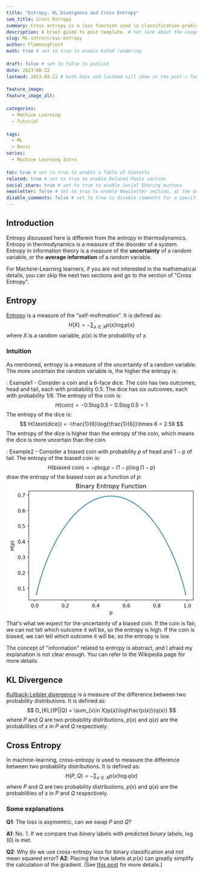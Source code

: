 ```yaml
---
title: "Entropy, KL Divergence and Cross Entropy"
seo_title: Cross Entropy
summary: Cross entropy is a loss function used in classification problems. This post will introduce the definition and the intuition behind cross entropy.
description: A brief guide to post template. # not sure about the usage
slug: ML-intro/cross-entropy
author: FlammingFrost
math: true # set to true to enable KaTeX rendering

draft: false # set to false to publish
date: 2023-08-22
lastmod: 2023-08-22 # both date and lastmod will show in the post's footer

feature_image:
feature_image_alt:

categories:
  - Machine Learning
  - Tutorial

tags:
  - ML
  - Basic
series: 
  - Machine Learning Intro

toc: true # set to true to enable a Table of Contents
related: true # set to true to enable Related Posts section
social_share: true # set to true to enable Social Sharing buttons
newsletter: false # set to true to enable Newsletter section, at the bottom of the page
disable_comments: false # set to true to disable comments for a specific post
---
```


## Introduction

Entropy discussed here is different from the entropy in thermodynamics. Entropy in thermodynamics is a measure of the disorder of a system. Entropy in information theory is a measure of the **uncertainty** of a random variable, or the **average information** of a random variable.

For Machine-Learning learners, if you are not interested in the mathematical details, you can skip the next two sections and go to the section of "Cross Entropy".

## Entropy

[Entropy](https://en.wikipedia.org/wiki/Entropy_(information_theory)) is a measure of the "self-inofrmation". It is defined as:
$$
H(X) = -\sum_{x\in X}p(x)\log p(x)
$$
where $X$ is a random variable, $p(x)$ is the probability of $x$.

### Intuition
As mentioned, entropy is a measure of the uncertainty of a random variable. The more uncertain the random variable is, the higher the entropy is.

: Example1 - Consider a coin and a 6-face dice. The coin has two outcomes, head and tail, each with probability $0.5$. The dice has six outcomes, each with probability $1/6$. The entropy of the coin is:
$$
H(\text{coin}) = -0.5\log 0.5 - 0.5\log 0.5 = 1
$$
The entropy of the dice is:
$$
H(\text{dice}) = -\frac{1}{6}\log{\frac{1}{6}}\times 6 = 2.58
$$
The entropy of the dice is higher than the entropy of the coin, which means the dice is more uncertain than the coin.

: Example2 - Consider a biased coin with probability $p$ of head and $1-p$ of tail. The entropy of the biased coin is:
$$
H(\text{biased coin}) = -p\log p - (1-p)\log(1-p)
$$
draw the entropy of the biased coin as a function of $p$:
![Binary Entropy Function](binary-entropy-func.png)
That's what we expect for the uncertainty of a biased coin. If the coin is fair, we can not tell which outcome it will be, so the entropy is high. If the coin is biased, we can tell which outcome it will be, so the entropy is low.

The concept of "information" related to entropy is abstract, and I afraid my explanation is not clear enough. You can refer to the Wikipedia page for more details.

## KL Divergence

[Kullback-Leibler divergence](https://en.wikipedia.org/wiki/Kullback%E2%80%93Leibler_divergence) is a measure of the difference between two probability distributions. It is defined as:
$$
D_{KL}(P||Q) = \sum_{x\in X}p(x)\log\frac{p(x)}{q(x)}
$$
where $P$ and $Q$ are two probability distributions, $p(x)$ and $q(x)$ are the probabilities of $x$ in $P$ and $Q$ respectively.

## Cross Entropy

In machine-learning, cross-entropy is used to measure the difference between two probability distributions. It is defined as:
$$
H(P, Q) = -\sum_{x\in X}p(x)\log q(x)
$$
where $P$ and $Q$ are two probability distributions, $p(x)$ and $q(x)$ are the probabilities of $x$ in $P$ and $Q$ respectively.

### Some explanations
**Q1**: The loss is asymentric, can we swap $P$ and $Q$?

**A1**: No. 1. If we compare true *binary* labels with predicted *binary* labels, $\log (0)$ is met. 

**Q2**: Why do we use cross-entropy loss for binary classification and not mean squared error?
**A2**: Placing the true labels at $p(x)$ can greatly simplify the calculation of the gradient. (See [this post](https://stackoverflow.com/questions/41990250/why-do-we-use-cross-entropy-loss-for-binary-classification-and-not-mean-squared) for more details.)

